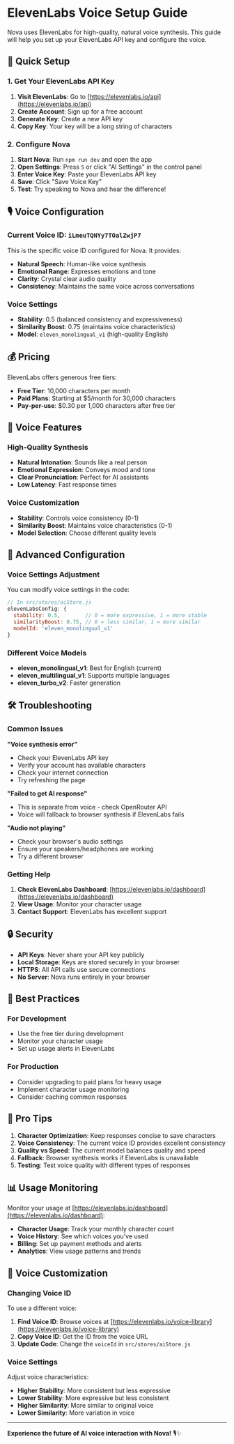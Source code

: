 # ElevenLabs Voice Setup Guide

Nova uses ElevenLabs for high-quality, natural voice synthesis. This guide will help you set up your ElevenLabs API key and configure the voice.

## 🚀 Quick Setup

### 1. Get Your ElevenLabs API Key

1. **Visit ElevenLabs**: Go to [https://elevenlabs.io/api](https://elevenlabs.io/api)
2. **Create Account**: Sign up for a free account
3. **Generate Key**: Create a new API key
4. **Copy Key**: Your key will be a long string of characters

### 2. Configure Nova

1. **Start Nova**: Run `npm run dev` and open the app
2. **Open Settings**: Press `S` or click "AI Settings" in the control panel
3. **Enter Voice Key**: Paste your ElevenLabs API key
4. **Save**: Click "Save Voice Key"
5. **Test**: Try speaking to Nova and hear the difference!

## 🎙️ Voice Configuration

### **Current Voice ID**: `iLmeuTQNYy7TOalZwjP7`

This is the specific voice ID configured for Nova. It provides:
- **Natural Speech**: Human-like voice synthesis
- **Emotional Range**: Expresses emotions and tone
- **Clarity**: Crystal clear audio quality
- **Consistency**: Maintains the same voice across conversations

### **Voice Settings**
- **Stability**: 0.5 (balanced consistency and expressiveness)
- **Similarity Boost**: 0.75 (maintains voice characteristics)
- **Model**: `eleven_monolingual_v1` (high-quality English)

## 💰 Pricing

ElevenLabs offers generous free tiers:

- **Free Tier**: 10,000 characters per month
- **Paid Plans**: Starting at $5/month for 30,000 characters
- **Pay-per-use**: $0.30 per 1,000 characters after free tier

## 🎯 Voice Features

### **High-Quality Synthesis**
- **Natural Intonation**: Sounds like a real person
- **Emotional Expression**: Conveys mood and tone
- **Clear Pronunciation**: Perfect for AI assistants
- **Low Latency**: Fast response times

### **Voice Customization**
- **Stability**: Controls voice consistency (0-1)
- **Similarity Boost**: Maintains voice characteristics (0-1)
- **Model Selection**: Choose different quality levels

## 🔧 Advanced Configuration

### **Voice Settings Adjustment**

You can modify voice settings in the code:

```javascript
// In src/stores/aiStore.js
elevenLabsConfig: {
  stability: 0.5,        // 0 = more expressive, 1 = more stable
  similarityBoost: 0.75, // 0 = less similar, 1 = more similar
  modelId: 'eleven_monolingual_v1'
}
```

### **Different Voice Models**

- **eleven_monolingual_v1**: Best for English (current)
- **eleven_multilingual_v1**: Supports multiple languages
- **eleven_turbo_v2**: Faster generation

## 🛠️ Troubleshooting

### Common Issues

**"Voice synthesis error"**
- Check your ElevenLabs API key
- Verify your account has available characters
- Check your internet connection
- Try refreshing the page

**"Failed to get AI response"**
- This is separate from voice - check OpenRouter API
- Voice will fallback to browser synthesis if ElevenLabs fails

**"Audio not playing"**
- Check your browser's audio settings
- Ensure your speakers/headphones are working
- Try a different browser

### Getting Help

1. **Check ElevenLabs Dashboard**: [https://elevenlabs.io/dashboard](https://elevenlabs.io/dashboard)
2. **View Usage**: Monitor your character usage
3. **Contact Support**: ElevenLabs has excellent support

## 🔒 Security

- **API Keys**: Never share your API key publicly
- **Local Storage**: Keys are stored securely in your browser
- **HTTPS**: All API calls use secure connections
- **No Server**: Nova runs entirely in your browser

## 🎯 Best Practices

### **For Development**
- Use the free tier during development
- Monitor your character usage
- Set up usage alerts in ElevenLabs

### **For Production**
- Consider upgrading to paid plans for heavy usage
- Implement character usage monitoring
- Consider caching common responses

## 🌟 Pro Tips

1. **Character Optimization**: Keep responses concise to save characters
2. **Voice Consistency**: The current voice ID provides excellent consistency
3. **Quality vs Speed**: The current model balances quality and speed
4. **Fallback**: Browser synthesis works if ElevenLabs is unavailable
5. **Testing**: Test voice quality with different types of responses

## 📊 Usage Monitoring

Monitor your usage at [https://elevenlabs.io/dashboard](https://elevenlabs.io/dashboard):

- **Character Usage**: Track your monthly character count
- **Voice History**: See which voices you've used
- **Billing**: Set up payment methods and alerts
- **Analytics**: View usage patterns and trends

## 🎨 Voice Customization

### **Changing Voice ID**

To use a different voice:

1. **Find Voice ID**: Browse voices at [https://elevenlabs.io/voice-library](https://elevenlabs.io/voice-library)
2. **Copy Voice ID**: Get the ID from the voice URL
3. **Update Code**: Change the `voiceId` in `src/stores/aiStore.js`

### **Voice Settings**

Adjust voice characteristics:

- **Higher Stability**: More consistent but less expressive
- **Lower Stability**: More expressive but less consistent
- **Higher Similarity**: More similar to original voice
- **Lower Similarity**: More variation in voice

---

**Experience the future of AI voice interaction with Nova!** 🎙️✨ 